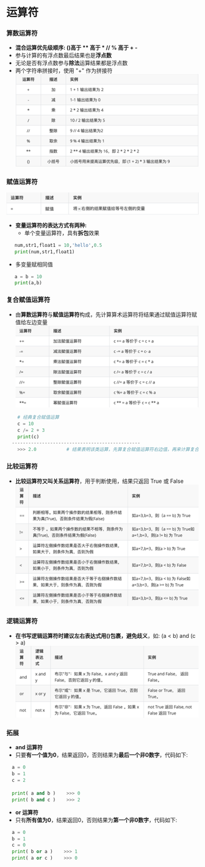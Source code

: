 # 运算符
### 算数运算符
*  **混合运算优先级顺序: ()高于 \*\* 高于 \* // % 高于 + -**
  *  参与计算的有浮点数最后结果也是**浮点数**
  *  无论是否有浮点数参与**除法**运算结果都是浮点数
  *  两个字符串拼接时，使用 "+" 作为拼接符
![](/assets/QQ20200724-124854@2x.png)

### 赋值运算符
![](/assets/QQ20200724-131503@2x.png)
* **变量运算符的表达方式有两种:**
  *  单个变量运算符，具有**拆包**效果
  
 ```python
    num,str1,float1 = 10,'hello',0.5
    print(num,str1,float1)
 ```

  *  多变量赋相同值

 ```python
    a = b = 10
    print(a,b)
 ```

### 复合赋值运算符
*  由**算数运算符**与**赋值运算符**构成，先计算算术运算符将结果通过赋值运算符赋值给左边变量
![](/assets/QQ20200724-132549@2x.png)


```python
    # 经典复合赋值运算
    c = 10
    c /= 2 + 3
    print(c)
  -----------------------------------------------
    >>> 2.0           # 结果表明该类运算，先算复合赋值运算符右边值，再来计算复合赋值运算

```

### 比较运算符
*  **比较运算符又叫关系运算符**，用于判断使用，结果只返回 True 或 False
![](/assets/QQ20200724-134136@2x.png)

### 逻辑运算符
*  **在书写逻辑运算符时建议左右表达式用()包裹，避免歧义**，如: (a < b) and (c > a)
![](/assets/QQ20200724-134227@2x.png)

### 拓展
*  **and 运算符**
  *  只要**有一个值为0**，结果返回0，否则结果为**最后一个非0数字**，代码如下:
  
  
  ```python
    a = 0
    b = 1
    c = 2
    
    print( a and b )    >>> 0
    print( b and c )    >>> 2
  ```
  
*  **or 运算符**
  *  只有**所有值为0**，结果返回0，否则结果为**第一个非0数字**，代码如下:
  
  
  ```python
    a = 0
    b = 1
    c = 0
    print( b or a )    >>> 1
    print( a or c )    >>> 0
  ```















